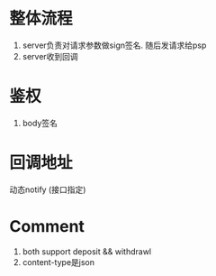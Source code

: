 整体流程
==============
1. server负责对请求参数做sign签名. 随后发请求给psp
4. server收到回调


鉴权
==============
1. body签名


回调地址
==============
动态notify (接口指定)


Comment
===============
1. both support deposit && withdrawl
2. content-type是json